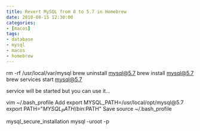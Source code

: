 ```yaml
---
title: Revert MySQL from 8 to 5.7 in Homebrew
date: 2018-08-15 12:30:00
categories:
- [macos]
tags:
- database
- mysql
- macos
- homebrew
---
```


rm -rf /usr/local/var/mysql
brew uninstall mysql@5.7
brew install mysql@5.7
brew services start mysql@5.7

service will be started but you can use it...

vim ~/.bash_profile
Add 
    export MYSQL_PATH=/usr/local/opt/mysql\@5.7
    export PATH="${MYSQL_PATH}/bin:$PATH"
Save
source ~/.bash_profile

mysql_secure_installation
mysql -uroot -p
